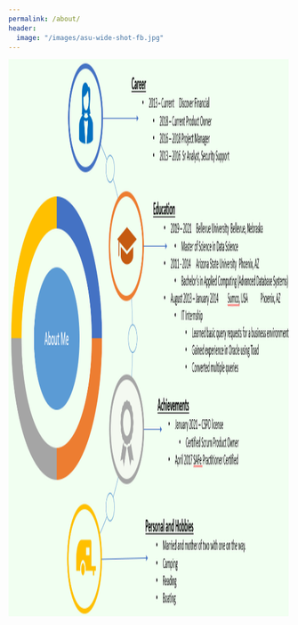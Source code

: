 ```yaml
---
permalink: /about/
header:
  image: "/images/asu-wide-shot-fb.jpg"
---
```


<img src="/images/aboutMePic.PNG" width="1200" height="1000" />
